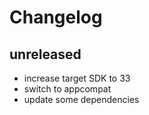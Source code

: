# Changelog

## unreleased
- increase target SDK to 33
- switch to appcompat
- update some dependencies
